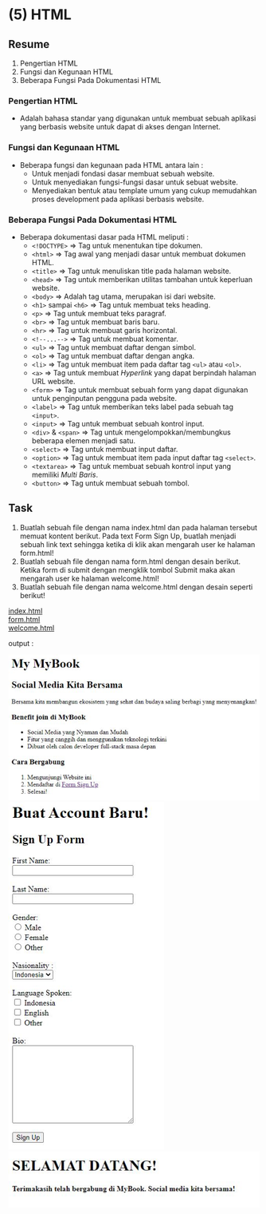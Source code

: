 # (5) HTML

## Resume
1. Pengertian HTML
2. Fungsi dan Kegunaan HTML
3. Beberapa Fungsi Pada Dokumentasi HTML

### Pengertian HTML
* Adalah bahasa standar yang digunakan untuk membuat sebuah aplikasi yang berbasis website untuk dapat di akses dengan Internet.

### Fungsi dan Kegunaan HTML
* Beberapa fungsi dan kegunaan pada HTML antara lain :
  + Untuk menjadi fondasi dasar membuat sebuah website.
  + Untuk menyediakan fungsi-fungsi dasar untuk sebuat website.
  + Menyediakan bentuk atau template umum yang cukup memudahkan proses development pada aplikasi berbasis website.

### Beberapa Fungsi Pada Dokumentasi HTML
* Beberapa dokumentasi dasar pada HTML meliputi :
  + `<!DOCTYPE>`          => Tag untuk menentukan tipe dokumen.
  + `<html>`	            => Tag awal yang menjadi dasar untuk membuat dokumen HTML.
  + `<title>`             => Tag untuk menuliskan title pada halaman website.
  + `<head>`              => Tag untuk memberikan utilitas tambahan untuk keperluan website.
  + `<body>`	            => Adalah tag utama, merupakan isi dari website.
  + `<h1>` sampai `<h6>`  => Tag untuk membuat teks heading.
  + `<p>`                 => Tag untuk membuat teks paragraf.
  + `<br>`                => Tag untuk membuat baris baru.
  + `<hr>`                => Tag untuk membuat garis horizontal.
  + `<!--...-->`          => Tag untuk membuat komentar.
  + `<ul>`                => Tag untuk membuat daftar dengan simbol.
  + `<ol>`                => Tag untuk membuat daftar dengan angka.
  + `<li>`                => Tag untuk membuat item pada daftar tag `<ul>` atau `<ol>`.
  + `<a>`                 => Tag untuk membuat _Hyperlink_  yang dapat berpindah halaman URL website.
  + `<form>`              => Tag untuk membuat sebuah form yang dapat digunakan untuk penginputan pengguna pada website.
  + `<label>`             => Tag untuk memberikan teks label pada sebuah tag `<input>`.
  + `<input>`             => Tag untuk membuat sebuah kontrol input.
  + `<div>` & `<span>`    => Tag untuk mengelompokkan/membungkus beberapa elemen menjadi satu.
  + `<select>`            => Tag untuk membuat input daftar.
  + `<option>`            => Tag untuk membuat item pada input daftar tag `<select>`.
  + `<textarea>`          => Tag untuk membuat sebuah kontrol input yang memiliki _Multi Baris_.
  + `<button>`            => Tag untuk membuat sebuah tombol.

## Task
1. Buatlah sebuah file dengan nama index.html dan pada halaman tersebut memuat kontent berikut. Pada text Form Sign Up, buatlah menjadi sebuah link text sehingga ketika di klik akan mengarah user ke halaman form.html!
2. Buatlah sebuah file dengan nama form.html dengan desain berikut. Ketika form di submit dengan mengklik tombol Submit maka akan mengarah user ke halaman welcome.html!
3. Buatlah sebuah file dengan nama welcome.html dengan desain seperti berikut!

[index.html](https://github.com/fauzanfadly/VueJS_Fauzan-Fadly/blob/e5b20b9e655531b2c17a0e846180a0b0461a34a9/5_HTML/praktikum/index.html)
<br/>
[form.html](https://github.com/fauzanfadly/VueJS_Fauzan-Fadly/blob/e5b20b9e655531b2c17a0e846180a0b0461a34a9/5_HTML/praktikum/form.html)
<br/>
[welcome.html](https://github.com/fauzanfadly/VueJS_Fauzan-Fadly/blob/e5b20b9e655531b2c17a0e846180a0b0461a34a9/5_HTML/praktikum/welcome.html)

output :

![Output index.html](https://github.com/fauzanfadly/VueJS_Fauzan-Fadly/blob/e5b20b9e655531b2c17a0e846180a0b0461a34a9/5_HTML/screenshots/screenshot%20-%20index.html%20.JPG)
![Output form.html](https://github.com/fauzanfadly/VueJS_Fauzan-Fadly/blob/e5b20b9e655531b2c17a0e846180a0b0461a34a9/5_HTML/screenshots/screenshot%20-%20form.html%20.JPG)
![Output welcome.html](https://github.com/fauzanfadly/VueJS_Fauzan-Fadly/blob/e5b20b9e655531b2c17a0e846180a0b0461a34a9/5_HTML/screenshots/screenshot%20-%20welcome.html%20.JPG)
